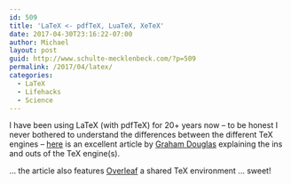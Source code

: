 ```yaml
---
id: 509
title: 'LaTeX <- pdfTeX, LuaTeX, XeTeX'
date: 2017-04-30T23:16:22-07:00
author: Michael
layout: post
guid: http://www.schulte-mecklenbeck.com/?p=509
permalink: /2017/04/latex/
categories:
  - LaTeX
  - Lifehacks
  - Science
---
```

I have been using LaTeX (with pdfTeX) for 20+ years now &#8211; to be honest I never bothered to understand the differences between the different TeX engines &#8211; [here](https://www.overleaf.com/blog/500-whats-in-a-name-a-guide-to-the-many-flavours-of-tex#.WQbPt1KB3UI) is an excellent article by [Graham Douglas](https://twitter.com/publishergeek) explaining the ins and outs of the TeX engine(s).

&#8230; the article also features [Overleaf](https://www.overleaf.com) a shared TeX environment &#8230; sweet!